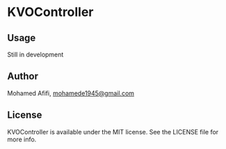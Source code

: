# KVOController

<!--
#[![CI Status](http://img.shields.io/travis/Mohamed Afifi/KVOController.svg?style=flat)](https://travis-ci.org/Mohamed Afifi/KVOController)
#[![Version](https://img.shields.io/cocoapods/v/KVOController.svg?style=flat)](http://cocoapods.org/pods/KVOController)
#[![License](https://img.shields.io/cocoapods/l/KVOController.svg?style=flat)](http://cocoapods.org/pods/KVOController)
#[![Platform](https://img.shields.io/cocoapods/p/KVOController.svg?style=flat)](http://cocoapods.org/pods/KVOController)

-->
 
## Usage

Still in development

<!--
#To run the example project, clone the repo, and run `pod install` from the Example directory first.

## Requirements

## Installation

#KVOController is available through [CocoaPods](http://cocoapods.org). To install
#it, simply add the following line to your Podfile:

#```ruby
#pod "KVOController"
#```
 
--> 

## Author

Mohamed Afifi, mohamede1945@gmail.com

## License

KVOController is available under the MIT license. See the LICENSE file for more info.

